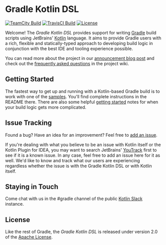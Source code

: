 Gradle Kotlin DSL
=================

[![TeamCity Build](https://builds.gradle.org/app/rest/builds/buildType:GradleKotlinDSL_Develop/statusIcon.svg)](https://builds.gradle.org/viewType.html?buildTypeId=GradleKotlinDSL_Develop)
[![TravisCI Build](https://img.shields.io/travis/gradle/kotlin-dsl/develop.svg)](https://travis-ci.org/gradle/kotlin-dsl)
[![License](https://img.shields.io/badge/license-Apache%20License%202.0-blue.svg?style=flat)](http://www.apache.org/licenses/LICENSE-2.0)

Welcome! The _Gradle Kotlin DSL_ provides support for writing [Gradle](http://gradle.org) build scripts using JetBrains' [Kotlin](http://kotlinlang.org) language. It aims to provide Gradle users with a rich, flexible and statically-typed approach to developing build logic in conjunction with the best IDE and tooling experience possible.

You can read more about the project in our [announcement blog post](http://gradle.org/blog/kotlin-meets-gradle) and check out the [frequently asked questions](https://github.com/gradle/kotlin-dsl/wiki/Frequently-Asked-Questions) in the project wiki.


Getting Started
---------------

The fastest way to get up and running with a Kotlin-based Gradle build is to work with one of the [samples](samples). You'll find complete instructions in the README there.
There are also some helpful [getting started](doc/getting-started) notes for when your build logic gets more complicated.


Issue Tracking
--------------

Found a bug? Have an idea for an improvement? Feel free to [add an issue](../../issues).

If you're dealing with what you believe to be an issue with Kotlin itself or the Kotlin Plugin for IDEA, you may want to search JetBrains' [YouTrack](https://youtrack.jetbrains.com/issues/KT) first to see if it is a known issue. In any case, feel free to add an issue here for it as well. We'd like to know and track what our users are experiencing regardless whether the issue is with the Gradle Kotlin DSL or with Kotlin itself.


Staying in Touch
----------------

Come chat with us in the #gradle channel of the public [Kotlin Slack](http://slack.kotlinlang.org/) instance.


License
-------
Like the rest of Gradle, the _Gradle Kotlin DSL_ is released under version 2.0 of the [Apache License](LICENSE.md).
